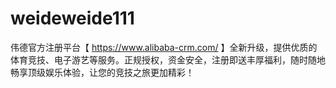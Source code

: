 # weideweide111
伟德官方注册平台【 https://www.alibaba-crm.com/ 】全新升级，提供优质的体育竞技、电子游艺等服务。正规授权，资金安全，注册即送丰厚福利，随时随地畅享顶级娱乐体验，让您的竞技之旅更加精彩！
